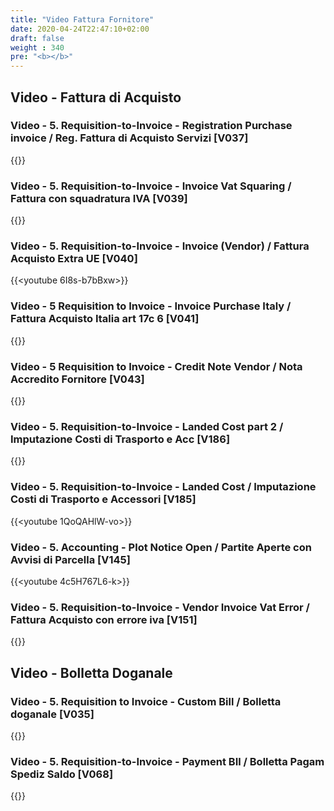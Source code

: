 ```yaml
---
title: "Video Fattura Fornitore"
date: 2020-04-24T22:47:10+02:00
draft: false
weight : 340
pre: "<b></b>"
---
```


## Video - Fattura di Acquisto
### Video - 5. Requisition-to-Invoice - Registration Purchase invoice / Reg. Fattura di Acquisto Servizi [V037]
{{<youtube e2ltX28UWVI>}}

### Video - 5. Requisition-to-Invoice - Invoice Vat Squaring / Fattura con squadratura IVA [V039]
{{<youtube Zc0R3grA_hU>}}

### Video - 5. Requisition-to-Invoice - Invoice (Vendor) / Fattura Acquisto Extra UE [V040]
{{<youtube 6I8s-b7bBxw>}}

### Video - 5 Requisition to Invoice - Invoice Purchase Italy / Fattura Acquisto Italia art 17c 6 [V041]
{{<youtube P6bQRczRT8M>}}

### Video - 5 Requisition to Invoice - Credit Note Vendor / Nota Accredito Fornitore [V043]
{{<youtube GRRD9T9uOJc>}}

### Video - 5. Requisition-to-Invoice - Landed Cost part 2 / Imputazione Costi di Trasporto e Acc [V186]
{{<youtube TC2ppwV_CaA>}}

### Video - 5. Requisition-to-Invoice - Landed Cost  / Imputazione Costi di Trasporto e Accessori  [V185]
{{<youtube 1QoQAHlW-vo>}}

### Video - 5. Accounting - Plot Notice Open / Partite Aperte con Avvisi di Parcella [V145]
{{<youtube 4c5H767L6-k>}}

### Video - 5. Requisition-to-Invoice - Vendor Invoice Vat Error / Fattura Acquisto con errore iva [V151]
{{<youtube BhsXb5d3TeQ>}}

## Video - Bolletta Doganale  
### Video - 5. Requisition to Invoice - Custom Bill / Bolletta doganale [V035]
{{<youtube DCyHXWdt6CA>}}

### Video - 5. Requisition-to-Invoice - Payment BIl / Bolletta Pagam Spediz Saldo [V068]
{{<youtube Hcou77p8_l8>}}
